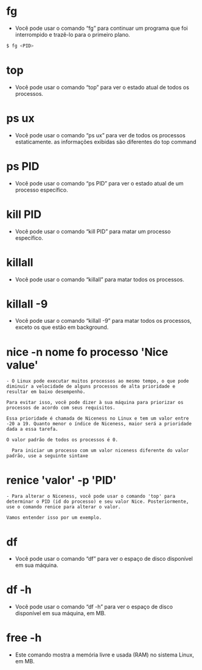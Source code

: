 # fg
  
  - Você pode usar o comando “fg” para continuar um programa que foi interrompido e trazê-lo para o primeiro plano.

  ```bash
  $ fg <PID>
  ```

  # top

  - Você pode usar o comando “top” para ver o estado atual de todos os processos.

  # ps ux

  - Você pode usar o comando “ps ux” para ver de todos os processos estaticamente. as informações exibidas são diferentes do top command 

  # ps PID

  - Você pode usar o comando “ps PID” para ver o estado atual de um processo específico.

  # kill PID

  - Você pode usar o comando “kill PID” para matar um processo específico.

  # killall

  - Você pode usar o comando “killall” para matar todos os processos.

  # killall -9

  - Você pode usar o comando “killall -9” para matar todos os processos, exceto os que estão em background.

  # nice -n nome fo processo 'Nice value'

    - O Linux pode executar muitos processos ao mesmo tempo, o que pode diminuir a velocidade de alguns processos de alta prioridade e resultar em baixo desempenho.

    Para evitar isso, você pode dizer à sua máquina para priorizar os processos de acordo com seus requisitos.

    Essa prioridade é chamada de Niceness no Linux e tem um valor entre -20 a 19. Quanto menor o índice de Niceness, maior será a prioridade dada a essa tarefa.

    O valor padrão de todos os processos é 0.

      Para iniciar um processo com um valor niceness diferente do valor padrão, use a seguinte sintaxe

  # renice 'valor' -p 'PID'

    - Para alterar o Niceness, você pode usar o comando 'top' para determinar o PID (id do processo) e seu valor Nice. Posteriormente, use o comando renice para alterar o valor.

    Vamos entender isso por um exemplo.


  # df 

  - Você pode usar o comando “df” para ver o espaço de disco disponível em sua máquina.

  # df -h

  - Você pode usar o comando “df -h” para ver o espaço de disco disponível em sua máquina, em MB.

  # free -h

  - Este comando mostra a memória livre e usada (RAM) no sistema Linux, em MB.
